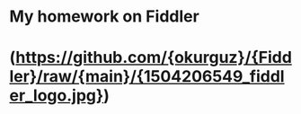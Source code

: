 # My homework on Fiddler
# (https://github.com/{okurguz}/{Fiddler}/raw/{main}/{1504206549_fiddler_logo.jpg})
